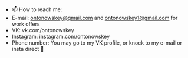 - 📫 How to reach me:
- E-mail: ontonowskey@gmail.com and ontonowskey1@gmail.com for work offers
- VK: vk.com/ontonowskey
- Instagram: instagram.com/ontonowskey
- Phone number: You may go to my VK profile, or knock to my e-mail or insta direct 👀
